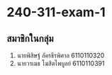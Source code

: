 # 240-311-exam-1
## สมาชิกในกลุ่ม 
1. นายพิสิษฐ์ อัครธีรพิศาล 6110110320
2. นายวรเมธ โฆสิตไพบูลย์ 6110110391
